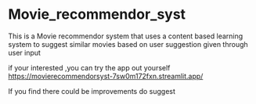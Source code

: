 # Movie_recommendor_syst
This is a Movie recommendor system that uses a content based learning system to suggest similar movies based on user suggestion given through user input

if your interested ,you can try the app out yourself https://movierecommendorsyst-7sw0m172fxn.streamlit.app/

If you find there could be improvements do suggest

